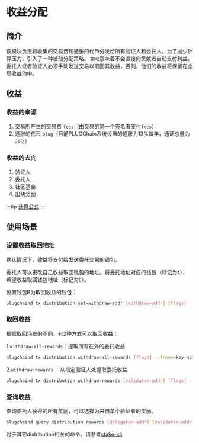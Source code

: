 # 收益分配

## 简介

该模块负责将收集的交易费和通胀的代币分发给所有验证人和委托人。为了减少计算压力，引入了一种被动分配策略。
`被动`意味着不会直接向贡献者自动支付利益。委托人或者验证人必须手动发送交易以取回其收益，否则，他们的收益将保留在全局收益池中。

## 收益

### 收益的来源

1. 交易所产生的交易费 `fees`（由交易的第一个签名者支付`fees`）
2. 通胀的代币 `plug`（目前PLUGChain系统设置的通胀为13%每年，通证总量为`20亿`）

### 收益的去向

1. 验证人
2. 委托人
3. 社区基金
4. 出块奖励

:::tip
[计算公式](../concepts/general-concepts.md#staking-收益计算公式)
:::

## 使用场景

### 设置收益取回地址

默认情况下，收益将支付给发送委托交易的钱包。

委托人可以更改自己收益取回钱包的地址。将委托地址对应的钱包（标记为`A`），希望收益取回钱包地址（标记为`B`）。

设置钱包B为取回收益的钱包：

```bash
plugchaind tx distribution set-withdraw-addr [withdraw-addr] [flags]
```  

### 取回收益

根据取回场景的不同，有2种方式可以取回收益：

1.`withdraw-all-rewards`：提取所有在外的委托收益

```bash
plugchaind tx distribution withdraw-all-rewards [flags] --from=<key-name> --fees=20plug --chain-id=plugchain
```

2.`withdraw-rewards` ：从指定验证人处提取委托收益

```bash
plugchaind tx distribution withdraw-rewards [validator-addr] [flags] --from=<key-name> --fees=20plug --chain-id=plugchain
```

### 查询收益

查询委托人获得的所有奖励，可以选择为来自单个验证者的奖励。

```bash
plugchaind query distribution rewards [delegator-addr] [validator-addr] [flags]
```

对于其它distribution相关的命令，请参考[stake-cli](../cli-client/distribution.md)
